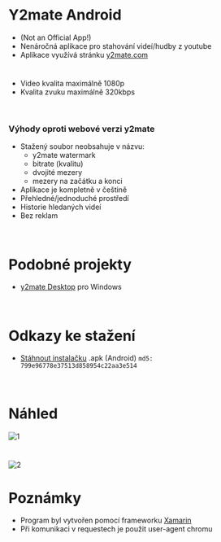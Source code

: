 # Y2mate Android

- (Not an Official App!)
- Nenáročná aplikace pro stahování videí/hudby z youtube
- Aplikace využívá stránku [y2mate.com](https://www.y2mate.com/)
#
- Video kvalita maximálně 1080p
- Kvalita zvuku maximálně 320kbps

<br/>

### Výhody oproti webové verzi y2mate
- Stažený soubor neobsahuje v názvu:
  - y2mate watermark
  - bitrate (kvalitu)
  - dvojité mezery
  - mezery na začátku a konci
- Aplikace je kompletně v češtině
- Přehledné/jednoduché prostředí
- Historie hledaných videí
- Bez reklam

<br/>

# Podobné projekty
- [y2mate Desktop](https://github.com/RxiPland/y2mate_desktop) pro Windows

<br/>

# Odkazy ke stažení
- [Stáhnout instalačku](https://github.com/RxiPland/y2mate-mobile/releases/download/v1.0.0/y2mate_android.apk) .apk (Android) `md5: 799e96778e37513d858954c22aa3e514`

<br/>

# Náhled
![1](https://github.com/RxiPland/y2mate-mobile/assets/82058894/f1da2181-5b5a-47fe-989e-e7e62a1a70d3)
#
![2](https://github.com/RxiPland/y2mate-mobile/assets/82058894/efd0fe40-d2e7-4a3f-867d-2932d1e87f18)

# Poznámky
- Program byl vytvořen pomocí frameworku [Xamarin](https://dotnet.microsoft.com/en-us/apps/xamarin)
- Při komunikaci v requestech je použit user-agent chromu
